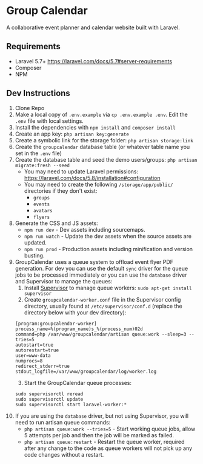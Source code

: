 # Group Calendar
A collaborative event planner and calendar website built with Laravel.

## Requirements
- Laravel 5.7+ https://laravel.com/docs/5.7#server-requirements
- Composer
- NPM

## Dev Instructions
1. Clone Repo
2. Make a local copy of `.env.example` via `cp .env.example .env`. Edit the `.env` file with local settings.
3. Install the dependencies with `npm install` and `composer install`
4. Create an app key: `php artisan key:generate`
5. Create a symbolic link for the storage folder: `php artisan storage:link`
6. Create the `groupcalendar` database table (or whatever table name you set in the `.env` file)
7. Create the database table and seed the demo users/groups: `php artisan migrate:fresh --seed`
    - You may need to update Laravel permissions: https://laravel.com/docs/5.8/installation#configuration
    - You may need to create the following `/storage/app/public/` directories if they don't exist: 
        - `groups`
        - `events`
        - `avatars`
        - `flyers`
8. Generate the CSS and JS assets:
    - `npm run dev` - Dev assets including sourcemaps.
    - `npm run watch` - Update the dev assets when the source assets are updated.
    - `npm run prod` - Production assets including minification and version busting.
9. GroupCalendar uses a queue system to offload event flyer PDF generation. For dev you can use the default `sync` driver for the queue jobs to be processed immediately or you can use the `database` driver and Supervisor to manage the queues:
    1. Install [Supervisor](https://github.com/Supervisor/supervisor) to manage queue workers: `sudo apt-get install supervisor`
    2. Create `groupcalendar-worker.conf` file in the Supervisor config directory, usually found at `/etc/supervisor/conf.d` (replace the directory below with your dev directory): 
      ```
      [program:groupcalendar-worker]
      process_name=%(program_name)s_%(process_num)02d
      command=php /var/www/groupcalendar/artisan queue:work --sleep=3 --tries=5
      autostart=true
      autorestart=true
      user=www-data
      numprocs=8
      redirect_stderr=true
      stdout_logfile=/var/www/groupcalendar/log/worker.log
      ```
    3. Start the GroupCalendar queue processes:
      ```
      sudo supervisorctl reread
      sudo supervisorctl update
      sudo supervisorctl start laravel-worker:*
      ```
10. If you are using the `database` driver, but not using Supervisor, you will need to run artisan queue commands:
    - `php artisan queue:work --tries=5` - Start working queue jobs, allow 5 attempts per job and then the job will be marked as failed.
    - `php artisan queue:restart` - Restart the queue worker, required after any change to the code as queue workers will not pick up any code changes without a restart.